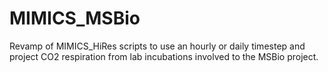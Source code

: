 # MIMICS_MSBio
Revamp of MIMICS_HiRes scripts to use an hourly or daily timestep and project CO2 respiration from lab incubations involved to the MSBio project.
